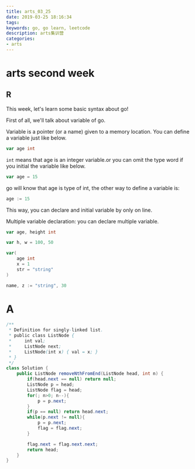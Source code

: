 ```yaml
---
title: arts_03_25
date: 2019-03-25 18:16:34
tags:
keywords: go, go learn, leetcode
description: arts集训营
categories: 
- arts
---
```



# arts second week

## R 

This week, let's learn some basic syntax about go!

First of all, we'll talk about variable of go.

Variable is a pointer (or a name) given to a memory location. You can define a variable just like below.

```go
var age int
```
``int`` means that age is an integer variable.or you can omit the type word if you initial the variable like below.
```go
var age = 15
```
go will know that age is type of int, the other way to define a variable is:

```go
age := 15
```

This way, you can declare and initial variable by only on line.

Multiple variable declaration: you can declare multiple variable.
```go
var age, height int

var h, w = 100, 50

var(
    age int
    x = 1
    str = "string"
)

name, z := "string", 30
```

# A

```java
/**
 * Definition for singly-linked list.
 * public class ListNode {
 *     int val;
 *     ListNode next;
 *     ListNode(int x) { val = x; }
 * }
 */
class Solution {
    public ListNode removeNthFromEnd(ListNode head, int n) {
        if(head.next == null) return null;
        ListNode p = head;
        ListNode flag = head;
        for(; n>0; n--){
            p = p.next;
        }
        if(p == null) return head.next;
        while(p.next != null){
            p = p.next;
            flag = flag.next;
        }

        flag.next = flag.next.next;
        return head;
    }
}
```
